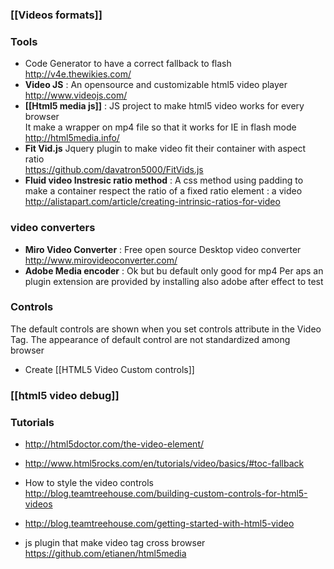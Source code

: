 ### [[Videos formats]]

### Tools 
* Code Generator to have a correct fallback to flash      
http://v4e.thewikies.com/
* **Video JS** : An opensource and customizable html5 video player       
http://www.videojs.com/
* **[[Html5 media js]]** : JS project to make html5 video works for every browser  
It make a wrapper on mp4 file so that it works for IE in flash mode     
http://html5media.info/
* **Fit Vid.js** Jquery plugin to make video fit their container with aspect ratio    
https://github.com/davatron5000/FitVids.js
* **Fluid video Instresic ratio method** : A css method using padding to make a container respect the ratio of a fixed ratio element : a video    
http://alistapart.com/article/creating-intrinsic-ratios-for-video

### video converters

* **Miro Video Converter** : Free open source Desktop video converter http://www.mirovideoconverter.com/
* **Adobe Media encoder** : Ok but bu default only good for mp4 
Per aps an plugin extension are provided by installing also adobe after effect to test
 
### Controls   

The default controls are shown when you set controls attribute in the Video Tag. 
The appearance of default control are not standardized among browser 

* Create [[HTML5 Video Custom controls]]

### [[html5 video debug]] 

### Tutorials

* http://html5doctor.com/the-video-element/  
* http://www.html5rocks.com/en/tutorials/video/basics/#toc-fallback 
* How to style the video controls   
http://blog.teamtreehouse.com/building-custom-controls-for-html5-videos
* http://blog.teamtreehouse.com/getting-started-with-html5-video

* js plugin that make video tag cross browser 
https://github.com/etianen/html5media